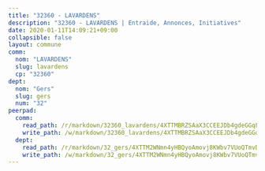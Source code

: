 ```yaml
---
title: "32360 - LAVARDENS"
description: "32360 - LAVARDENS | Entraide, Annonces, Initiatives"
date: 2020-01-11T14:09:21+09:00
collapsible: false
layout: commune
comm:
  nom: "LAVARDENS"
  slug: lavardens
  cp: "32360"
dept:
  nom: "Gers"
  slug: gers
  num: "32"
peerpad:
  comm:
    read_path: /r/markdown/32360_lavardens/4XTTMBRZSAaX3CCEEJDb4gdeGGqFGDGKc8Xm1cJAUMmfPB59M
    write_path: /w/markdown/32360_lavardens/4XTTMBRZSAaX3CCEEJDb4gdeGGqFGDGKc8Xm1cJAUMmfPB59M-K3TgTmpWtn6Q1r81R9wRXA7VZB4JQiBPcYiP572geta1YW2bDs41yEmaFmU7xLLumJqWcZAzJMvTuvUaZrHx6rvCUJbtizQQn46iyVmYHkyTgwdDaVxVqStApXDZrnJS8hFdg1Gf
  dept:
    read_path: /r/markdown/32_gers/4XTTM2WNmn4yHBQyoAmovj8KWbv7VUoQTmvDpdT3o124AgWEe
    write_path: /w/markdown/32_gers/4XTTM2WNmn4yHBQyoAmovj8KWbv7VUoQTmvDpdT3o124AgWEe-K3TgUpYJfQLfW5uoLbdwErZNx29AEkCAso1EvCZzqaD3z7aQWWvGchjPJifpsj2b2MrnxAXUWCQXyv6K9rEMDPiEmuqTRE8ziuYLh1MUbtQUwwoYxV2abqSdJr66fFRHJZtY62y8
---
```


